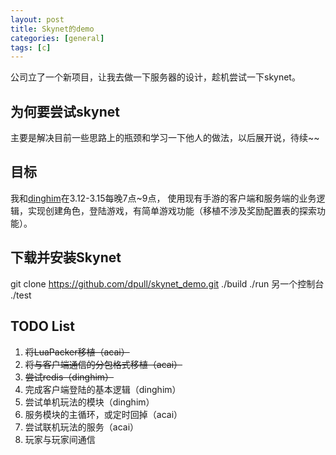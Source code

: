 ```yaml
---
layout: post
title: Skynet的demo
categories: [general]
tags: [c]
---
```


公司立了一个新项目，让我去做一下服务器的设计，趁机尝试一下skynet。

## 为何要尝试skynet ##
主要是解决目前一些思路上的瓶颈和学习一下他人的做法，以后展开说，待续~~


## 目标 ##
我和[dinghim](https://github.com/dinghim)在3.12-3.15每晚7点~9点， 使用现有手游的客户端和服务端的业务逻辑，实现创建角色，登陆游戏，有简单游戏功能（移植不涉及奖励配置表的探索功能）。

## 下载并安装Skynet ##
git clone https://github.com/dpull/skynet_demo.git
./build
./run
另一个控制台
./test

## TODO List ##
1. ~~将LuaPacker移植（acai）~~
1. ~~将与客户端通信的分包格式移植（acai）~~
1. ~~尝试redis（dinghim）~~
1. 完成客户端登陆的基本逻辑（dinghim）
1. 尝试单机玩法的模块（dinghim）
1. 服务模块的主循环，或定时回掉（acai）
1. 尝试联机玩法的服务（acai）
1. 玩家与玩家间通信
